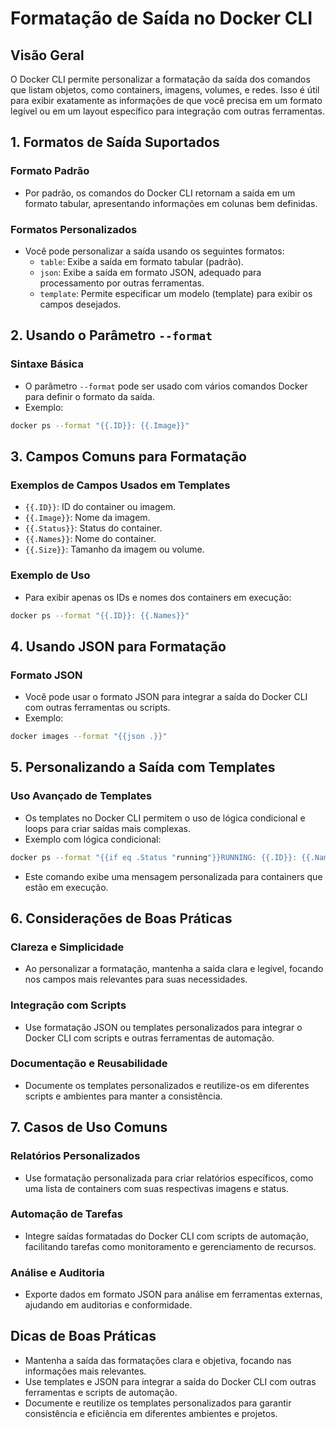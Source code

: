 
# Formatação de Saída no Docker CLI

## Visão Geral
O Docker CLI permite personalizar a formatação da saída dos comandos que listam objetos, como containers, imagens, volumes, e redes. Isso é útil para exibir exatamente as informações de que você precisa em um formato legível ou em um layout específico para integração com outras ferramentas.

## 1. Formatos de Saída Suportados

### Formato Padrão
- Por padrão, os comandos do Docker CLI retornam a saída em um formato tabular, apresentando informações em colunas bem definidas.

### Formatos Personalizados
- Você pode personalizar a saída usando os seguintes formatos:
  - `table`: Exibe a saída em formato tabular (padrão).
  - `json`: Exibe a saída em formato JSON, adequado para processamento por outras ferramentas.
  - `template`: Permite especificar um modelo (template) para exibir os campos desejados.

## 2. Usando o Parâmetro `--format`

### Sintaxe Básica
- O parâmetro `--format` pode ser usado com vários comandos Docker para definir o formato da saída.
- Exemplo:

```bash
docker ps --format "{{.ID}}: {{.Image}}"
```

## 3. Campos Comuns para Formatação

### Exemplos de Campos Usados em Templates
- `{{.ID}}`: ID do container ou imagem.
- `{{.Image}}`: Nome da imagem.
- `{{.Status}}`: Status do container.
- `{{.Names}}`: Nome do container.
- `{{.Size}}`: Tamanho da imagem ou volume.

### Exemplo de Uso
- Para exibir apenas os IDs e nomes dos containers em execução:

```bash
docker ps --format "{{.ID}}: {{.Names}}"
```

## 4. Usando JSON para Formatação

### Formato JSON
- Você pode usar o formato JSON para integrar a saída do Docker CLI com outras ferramentas ou scripts.
- Exemplo:

```bash
docker images --format "{{json .}}"
```

## 5. Personalizando a Saída com Templates

### Uso Avançado de Templates
- Os templates no Docker CLI permitem o uso de lógica condicional e loops para criar saídas mais complexas.
- Exemplo com lógica condicional:

```bash
docker ps --format "{{if eq .Status "running"}}RUNNING: {{.ID}}: {{.Names}}{{end}}"
```

- Este comando exibe uma mensagem personalizada para containers que estão em execução.

## 6. Considerações de Boas Práticas

### Clareza e Simplicidade
- Ao personalizar a formatação, mantenha a saída clara e legível, focando nos campos mais relevantes para suas necessidades.

### Integração com Scripts
- Use formatação JSON ou templates personalizados para integrar o Docker CLI com scripts e outras ferramentas de automação.

### Documentação e Reusabilidade
- Documente os templates personalizados e reutilize-os em diferentes scripts e ambientes para manter a consistência.

## 7. Casos de Uso Comuns

### Relatórios Personalizados
- Use formatação personalizada para criar relatórios específicos, como uma lista de containers com suas respectivas imagens e status.

### Automação de Tarefas
- Integre saídas formatadas do Docker CLI com scripts de automação, facilitando tarefas como monitoramento e gerenciamento de recursos.

### Análise e Auditoria
- Exporte dados em formato JSON para análise em ferramentas externas, ajudando em auditorias e conformidade.

## Dicas de Boas Práticas
- Mantenha a saída das formatações clara e objetiva, focando nas informações mais relevantes.
- Use templates e JSON para integrar a saída do Docker CLI com outras ferramentas e scripts de automação.
- Documente e reutilize os templates personalizados para garantir consistência e eficiência em diferentes ambientes e projetos.

